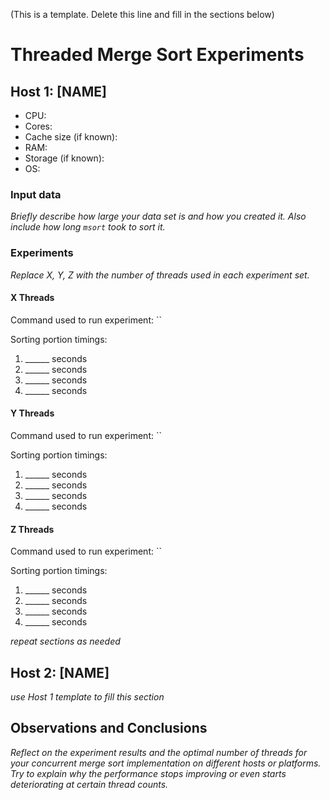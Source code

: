 (This is a template. Delete this line and fill in the sections below)
# Threaded Merge Sort Experiments


## Host 1: [NAME]

- CPU: 
- Cores: 
- Cache size (if known):
- RAM: 
- Storage (if known): 
- OS: 

### Input data

*Briefly describe how large your data set is and how you created it. Also include how long `msort` took to sort it.*

### Experiments

*Replace X, Y, Z with the number of threads used in each experiment set.*

#### X Threads

Command used to run experiment: ``

Sorting portion timings:

1. ______ seconds
2. ______ seconds
3. ______ seconds
4. ______ seconds

#### Y Threads

Command used to run experiment: ``

Sorting portion timings:

1. ______ seconds
2. ______ seconds
3. ______ seconds
4. ______ seconds

#### Z Threads

Command used to run experiment: ``

Sorting portion timings:

1. ______ seconds
2. ______ seconds
3. ______ seconds
4. ______ seconds

*repeat sections as needed*

## Host 2: [NAME]

*use Host 1 template to fill this section*


## Observations and Conclusions

*Reflect on the experiment results and the optimal number of threads for your concurrent merge sort implementation on different hosts or platforms. Try to explain why the performance stops improving or even starts deteriorating at certain thread counts.*


